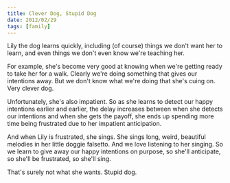 ```yaml
---
title: Clever Dog, Stupid Dog
date: 2012/02/29
tags: [family]
---
```


Lily the dog learns quickly,
including
(of course)
things we don't want her to learn,
and even things we don't even know we're teaching her.

For example,
she's become very good at knowing
when we're getting ready to take her for a walk.
Clearly we're doing something that gives our intentions away.
But we don't know what we're doing that she's cuing on.
Very clever dog.

Unfortunately,
she's also impatient.
So as she learns to detect our happy intentions earlier and earlier,
the delay increases
between when she detects our intentions
and when she gets the payoff,
she ends up spending more time being frustrated
due to her impatient anticipation.

And when Lily is frustrated,
she sings.
She sings long,
weird,
beautiful melodies in her little doggie falsetto.
And we love listening to her singing.
So we learn to give away our happy intentions on purpose,
so she'll anticipate,
so she'll be frustrated,
so she'll sing.

That's surely not what she wants.
Stupid dog.
